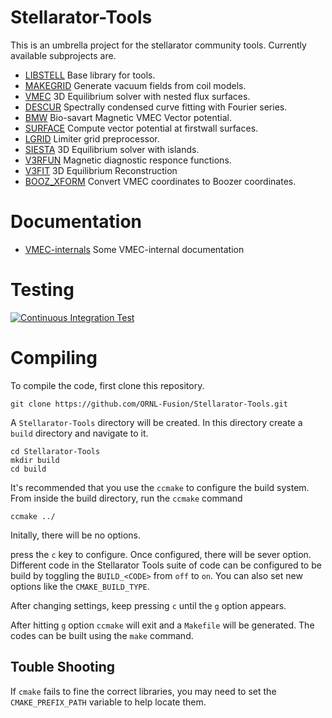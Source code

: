 # Stellarator-Tools
This is an umbrella project for the stellarator community tools. Currently available 
subprojects are.

* [LIBSTELL](https://github.com/ORNL-Fusion/LIBSTELL) Base library for tools.
* [MAKEGRID](https://github.com/ORNL-Fusion/MAKEGRID) Generate vacuum fields from coil models. 
* [VMEC](https://github.com/ORNL-Fusion/PARVMEC) 3D Equilibrium solver with nested flux surfaces.
* [DESCUR](https://github.com/ORNL-Fusion/DESCUR) Spectrally condensed curve fitting with Fourier series.
* [BMW](https://github.com/ORNL-Fusion/BMW) Bio-savart Magnetic VMEC Vector potential.
* [SURFACE](https://github.com/ORNL-Fusion/SURFACE) Compute vector potential at firstwall surfaces. 
* [LGRID](https://github.com/ORNL-Fusion/LGRID) Limiter grid preprocessor. 
* [SIESTA](https://github.com/ORNL-Fusion/SIESTA) 3D Equilibrium solver with islands.
* [V3RFUN](https://github.com/ORNL-Fusion/V3RFUN) Magnetic diagnostic responce functions.
* [V3FIT](https://github.com/cianciosa/V3FIT) 3D Equilibrium Reconstruction
* [BOOZ_XFORM](https://github.com/ORNL-Fusion/BOOZ_XFORM.git) Convert VMEC coordinates to Boozer coordinates.

#  Documentation
* [VMEC-internals](https://github.com/jonathanschilling/vmec-internals) Some VMEC-internal documentation

# Testing
[![Continuous Integration Test](https://github.com/ORNL-Fusion/Stellarator-Tools/actions/workflows/ci_test.yaml/badge.svg)](https://github.com/ORNL-Fusion/Stellarator-Tools/actions/workflows/ci_test.yaml)

# Compiling
To compile the code, first clone this repository.

```
git clone https://github.com/ORNL-Fusion/Stellarator-Tools.git
```

A `Stellarator-Tools` directory will be created. In this directory create a `build` directory and navigate to it.

```
cd Stellarator-Tools
mkdir build
cd build
```

It's recommended that you use the `ccmake` to configure the build system. From inside the build directory, run the `ccmake` command

```
ccmake ../
```

Initally, there will be no options.

press the `c` key to configure. Once configured, there will be sever option. Different code in the Stellarator Tools suite of code can be configured to be build by toggling the `BUILD_<CODE>` from `off` to `on`. You can also set new options like the `CMAKE_BUILD_TYPE`. 

After changing settings, keep pressing `c` until the `g` option appears.

After hitting `g` option `ccmake` will exit and a `Makefile` will be generated. The codes can be built using the `make` command.

## Touble Shooting
If `cmake` fails to fine the correct libraries, you may need to set the `CMAKE_PREFIX_PATH` variable to help locate them.

